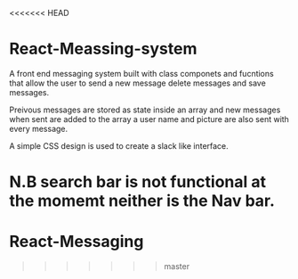 <<<<<<< HEAD
# React-Meassing-system

A front end messaging system built with class componets and fucntions that allow the user to 
send a new message delete messages and save messages.

Preivous messages are stored as state inside an array and new messages when sent are added to the array
a user name and picture are also sent with every message.

A simple CSS design is used to create a slack like interface.

N.B search bar is not functional at the momemt neither is the Nav bar. 
=======
# React-Messaging
>>>>>>> master
